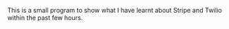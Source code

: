 This is a small program to show what I have learnt about Stripe and Twilio within the past few hours. 